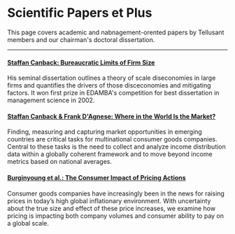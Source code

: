 # Scientific Papers et Plus
This page covers academic and nabnagement-orented papers by Tellusant members and our chairman's doctoral dissertation.  

---
#### [Staffan Canback: Bureaucratic Limits of Firm Size](index.md)  
His seminal dissertation outlines a theory of scale diseconomies in large firms and quantifies the drivers of those disceconomies and mitigating factors. It won first prize in EDAMBA's competition for best dissertation in management science in 2002.  

#### [Staffan Canback & Frank D'Agnese: Where in the World Is the Market?](Canback-D'Agnese-Where-in-the-World-Is-the-Market.pdf)
Finding, measuring and capturing market opportunities in emerging countries are critical tasks for multinational consumer goods companies. Central to these tasks is the need to collect and analyze income distribution data within a globally coherent framework and to move beyond income metrics based on national averages.  

#### [Burginyoung et al.: The Consumer Impact of Pricing Actions](Burginyoung-et-al-Consumer-Impact-of-Pricing-Actions.pdf)
Consumer goods companies have increasingly been in the news for raising prices in today’s high global inflationary environment. With uncertainty about the true size and effect of these price increases, we examine how pricing is impacting both company volumes and consumer ability to pay on a global scale.  
